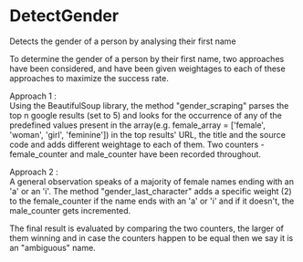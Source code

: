 # DetectGender
Detects the gender of a person by analysing their first name

To determine the gender of a person by their first name, two approaches have been considered, and have been given weightages to each of these approaches to maximize the success rate.
 
Approach 1 :<br/>
Using the BeautifulSoup library, the method "gender_scraping" parses the top n google results (set to 5) and looks for the occurrence of any of the predefined values present in the array(e.g. female_array = ['female', 'woman', 'girl', 'feminine']) in the top results' URL, the title and the source code and adds different weightage to each of them. 
Two counters - female_counter and male_counter have been recorded throughout.
 
Approach 2 :<br/>
A general observation speaks of a majority of female names ending with an 'a' or an 'i'. The method "gender_last_character" adds a specific weight (2) to the female_counter if the name ends with an 'a' or 'i'  and if it doesn't, the male_counter gets incremented.
 
The final result is evaluated by comparing the two counters, the larger of them winning and in case the counters happen to be equal then we say it is an "ambiguous" name.
